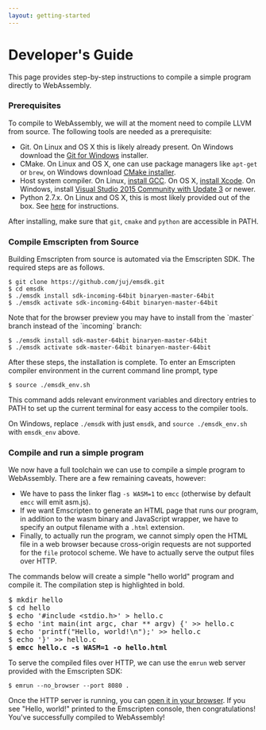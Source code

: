 ```yaml
---
layout: getting-started
---
```


# Developer's Guide

This page provides step-by-step instructions to compile a simple program directly to WebAssembly.

### Prerequisites
To compile to WebAssembly, we will at the moment need to compile LLVM from source. The following tools are needed as a prerequisite:

- Git. On Linux and OS X this is likely already present. On Windows download the [Git for Windows](https://git-scm.com/) installer.
- CMake. On Linux and OS X, one can use package managers like `apt-get` or `brew`, on Windows download [CMake installer](https://cmake.org/download/).
- Host system compiler. On Linux, [install GCC](http://askubuntu.com/questions/154402/install-gcc-on-ubuntu-12-04-lts). On OS X, [install Xcode](https://itunes.apple.com/us/app/xcode/id497799835). On Windows, install [Visual Studio 2015 Community with Update 3](https://www.visualstudio.com/downloads/) or newer.
- Python 2.7.x. On Linux and OS X, this is most likely provided out of the box. See [here](https://wiki.python.org/moin/BeginnersGuide/Download) for instructions.

After installing, make sure that `git`, `cmake` and `python` are accessible in PATH.

### Compile Emscripten from Source
Building Emscripten from source is automated via the Emscripten SDK. The required steps are as follows.

    $ git clone https://github.com/juj/emsdk.git
    $ cd emsdk
    $ ./emsdk install sdk-incoming-64bit binaryen-master-64bit
    $ ./emsdk activate sdk-incoming-64bit binaryen-master-64bit

<div markdown="1" class="flash flash-warn">
Note that for the browser preview you may have to install from the `master` branch instead of the `incoming` branch:

    $ ./emsdk install sdk-master-64bit binaryen-master-64bit
    $ ./emsdk activate sdk-master-64bit binaryen-master-64bit

</div>

After these steps, the installation is complete. To enter an Emscripten compiler environment in the current command line prompt, type

    $ source ./emsdk_env.sh

This command adds relevant environment variables and directory entries to PATH to set up the current terminal for easy access to the compiler tools.

On Windows, replace `./emsdk` with just `emsdk`, and `source ./emsdk_env.sh` with `emsdk_env` above.

### Compile and run a simple program
We now have a full toolchain we can use to compile a simple program to WebAssembly. There are a few remaining caveats, however:

- We have to pass the linker flag `-s WASM=1` to `emcc` (otherwise by default `emcc` will emit asm.js).
- If we want Emscripten to generate an HTML page that runs our program, in addition to the wasm binary and JavaScript wrapper, we have to specify an output filename with a `.html` extension.
- Finally, to actually run the program, we cannot simply open the HTML file in a web browser because cross-origin requests are not supported for the `file` protocol scheme. We have to actually serve the output files over HTTP.

The commands below will create a simple "hello world" program and compile it. The compilation step is highlighted in bold.

<pre>
$ mkdir hello
$ cd hello
$ echo '#include &lt;stdio.h&gt;' &gt; hello.c
$ echo 'int main(int argc, char ** argv) {' &gt;&gt; hello.c
$ echo 'printf("Hello, world!\n");' &gt;&gt; hello.c
$ echo '}' &gt;&gt; hello.c
$ <b>emcc hello.c -s WASM=1 -o hello.html</b>
</pre>

To serve the compiled files over HTTP, we can use the `emrun` web server provided with the Emscripten SDK:

    $ emrun --no_browser --port 8080 .

Once the HTTP server is running, you can <a href="http://localhost:8080/hello.html" target="_blank">open it in your browser</a>. If you see "Hello, world!" printed to the Emscripten console, then congratulations! You've successfully compiled to WebAssembly!
